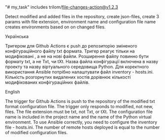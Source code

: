 "# my_task" 
 includes trilom/file-changes-action@v1.2.3
 
 Detect modified and added files in the repository, create json-files,
 create  3 params with file extension, environment name and configuration file name
 creates environments based on on changed files.
 
 Українська
 
  Тригером для Github Actions є push до репозиторію зміненого конфігураційного файлу txt формата. Тригер реагує тільки на модифіковані , а не на нові файли. Розширення  файлу повинно бути формату txt, а не Txt, чи tXt. Назва файла конфігурації включена в назву проекту та назву віртуального середовища Python. Для коректного використання  Ansible потрібно налаштувати файл inventory - hosts.ini. Кількість розгорнутих видалених хостів дорівнює кількості модифікованих конфігураційних файлів.
 
 English
 
  The trigger for Github Actions is push to the repository of the modified txt format configuration file. The trigger only responds to modified, not new, files. The file extension must be txt, not Txt, or tXt. The configuration file name is included in the project name and the name of the Python virtual environment. To use Ansible correctly, you need to configure the inventory file - hosts.ini. The number of remote hosts deployed is equal to the number of modified configuration files.

